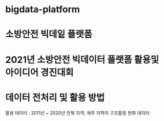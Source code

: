 # bigdata-platform

# 소방안전 빅데잍 플랫폼
# 2021년 소방안전 빅데이터 플랫폼 활용및 아이디어 경진대회
# 데이터 전처리 및 활용 방법

활용 데이터 : 2011년 ~ 2020년 전북 지역, 제주 지역의 구조활동 현화 데이터
